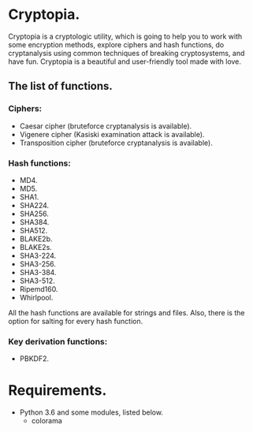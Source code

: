 # Cryptopia.

Cryptopia is a cryptologic utility, which is going to help you to work with some encryption methods, explore ciphers and hash functions, do cryptanalysis using common techniques of breaking cryptosystems, and have fun. Cryptopia is a beautiful and user-friendly tool made with love.

## The list of functions.

### Ciphers:
- Caesar cipher (bruteforce cryptanalysis is available).
- Vigenere cipher (Kasiski examination attack is available).
- Transposition cipher (bruteforce cryptanalysis is available).

### Hash functions:
- MD4.
- MD5.
- SHA1.
- SHA224.
- SHA256.
- SHA384.
- SHA512.
- BLAKE2b.
- BLAKE2s.
- SHA3-224.
- SHA3-256.
- SHA3-384.
- SHA3-512.
- Ripemd160.
- Whirlpool.

All the hash functions are available for strings and files. Also, there is the option for salting for every hash function.

### Key derivation functions:

- PBKDF2.

# Requirements.

- Python 3.6 and some modules, listed below.
  - colorama
